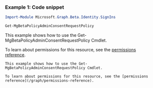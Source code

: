 ### Example 1: Code snippet

```powershell
Import-Module Microsoft.Graph.Beta.Identity.SignIns

Get-MgBetaPolicyAdminConsentRequestPolicy
```
This example shows how to use the Get-MgBetaPolicyAdminConsentRequestPolicy Cmdlet.

To learn about permissions for this resource, see the [permissions reference](/graph/permissions-reference).


```
This example shows how to use the Get-MgBetaPolicyAdminConsentRequestPolicy Cmdlet.
To learn about permissions for this resource, see the [permissions reference](/graph/permissions-reference).

